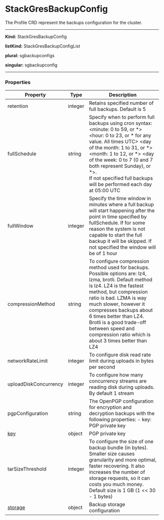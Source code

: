 # StackGresBackupConfig

The Profile CRD represent the backups configuration for the cluster.

___

**Kind:** StackGresBackupConfig

**listKind:** StackGresBackupConfigList

**plural:** sgbackupconfigs

**singular:** sgbackupconfig
___

### **Properties**


| Property | Type | Description |
|-----------|------|-------------|
| retention | integer  | Retains specified number of full backups. Default is 5  |
| fullSchedule  | string  | Specify when to perform full backups using cron syntax:<br><minute: 0 to 59, or *> <hour: 0 to 23, or * for any value. All times UTC> <day of the month: 1 to 31, or *> <month: 1 to 12, or *> <day of the week: 0 to 7 (0 and 7 both represent Sunday), or *>. <br>If not specified full backups will be performed each day at 05:00 UTC  |
| fullWindow  | integer  | Specify the time window in minutes where a full backup will start happening after the point in time specified by fullSchedule. If for some reason the system is not capable to start the full backup it will be skipped. If not specified the window will be of 1 hour  |
| compressionMethod  | string  | To configure compression method used for backups. Possible options are: lz4, lzma, brotli. Default method is lz4. LZ4 is the fastest method, but compression ratio is bad. LZMA is way much slower, however it compresses backups about 6 times better than LZ4. Brotli is a good trade-off between speed and compression ratio which is about 3 times better than LZ4  |
| networkRateLimit  | integer  | To configure disk read rate limit during uploads in bytes per second  |
| uploadDiskConcurrency  | integer  | To configure how many concurrency streams are reading disk during uploads. By default 1 stream  |
| pgpConfiguration  | string  | The OpenPGP configuration for encryption and decryption backups with the following properties: - key: PGP private key  |
| [key](_pgp_key.md)  | object  | PGP private key  |
| tarSizeThreshold  | integer  | To configure the size of one backup bundle (in bytes). Smaller size causes granularity and more optimal, faster recovering. It also increases the number of storage requests, so it can costs you much money. Default size is 1 GB (1 << 30 - 1 bytes)  |
| [storage](_storage_configuration.md)  | object  | Backup storage configuration  |

